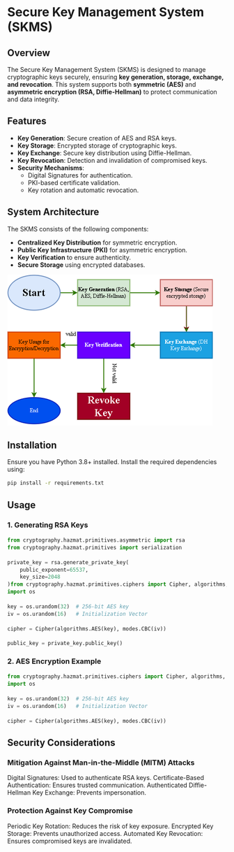 # Secure Key Management System (SKMS)

## **Overview**
The Secure Key Management System (SKMS) is designed to manage cryptographic keys securely, ensuring **key generation, storage, exchange, and revocation**. This system supports both **symmetric (AES)** and **asymmetric encryption (RSA, Diffie-Hellman)** to protect communication and data integrity.

## **Features**
- **Key Generation**: Secure creation of AES and RSA keys.
- **Key Storage**: Encrypted storage of cryptographic keys.
- **Key Exchange**: Secure key distribution using Diffie-Hellman.
- **Key Revocation**: Detection and invalidation of compromised keys.
- **Security Mechanisms**:
  - Digital Signatures for authentication.
  - PKI-based certificate validation.
  - Key rotation and automatic revocation.

## **System Architecture**
The SKMS consists of the following components:
- **Centralized Key Distribution** for symmetric encryption.
- **Public Key Infrastructure (PKI)** for asymmetric encryption.
- **Key Verification** to ensure authenticity.
- **Secure Storage** using encrypted databases.

![System Flowchart](architecture.png)

## **Installation**
Ensure you have Python 3.8+ installed. Install the required dependencies using:

```bash
pip install -r requirements.txt
```

## Usage
### 1. Generating RSA Keys
```python
from cryptography.hazmat.primitives.asymmetric import rsa
from cryptography.hazmat.primitives import serialization

private_key = rsa.generate_private_key(
    public_exponent=65537,
    key_size=2048
)from cryptography.hazmat.primitives.ciphers import Cipher, algorithms, modes
import os

key = os.urandom(32)  # 256-bit AES key
iv = os.urandom(16)   # Initialization Vector

cipher = Cipher(algorithms.AES(key), modes.CBC(iv))

public_key = private_key.public_key()
```

### 2. AES Encryption Example
```python
from cryptography.hazmat.primitives.ciphers import Cipher, algorithms, modes
import os

key = os.urandom(32)  # 256-bit AES key
iv = os.urandom(16)   # Initialization Vector

cipher = Cipher(algorithms.AES(key), modes.CBC(iv))
```

## Security Considerations
### Mitigation Against Man-in-the-Middle (MITM) Attacks
Digital Signatures: Used to authenticate RSA keys.
Certificate-Based Authentication: Ensures trusted communication.
Authenticated Diffie-Hellman Key Exchange: Prevents impersonation.

### Protection Against Key Compromise
Periodic Key Rotation: Reduces the risk of key exposure.
Encrypted Key Storage: Prevents unauthorized access.
Automated Key Revocation: Ensures compromised keys are invalidated.
